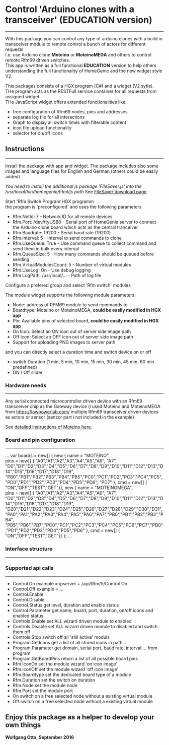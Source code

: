# Control 'Arduino clones with a transceiver' (EDUCATION version)
---
With this package you can control any type of arduino clones with a build in transceiver module to remote control a bunch of actors for different requests   
I.e. use Arduino clone **Moteino** or **MoteinoMEGA** and others to control remote Rfm69 driven switches.  
This app is written as a full functional **EDUCATION** version to help others understanding the full functionality of HomeGenie and the new widget style V2.

This packages consists of a HGX program (C#) and a widget (V2 sytle). THe program acts as the RESTFull service container for all requests from assigned widget   
THe JavaScript widget offers extended functionalities like: 
+ free configuration of Rfm69 nodes, pins and addresses 
+ separate log file for all interactions
+ Graph to display all switch times with filterable content
+ icon file upload functionality
+ selector for on/off icons

## Instructions
---
Install the package with app and widget.
The package includes also some images and language files for English and German (others could be easily added)

*You need to install the additional js package 'FileSaver.js' into the /usr/local/bin/homegenie/html/js path* 
See <a href="https://github.com/eligrey/FileSaver.js/"> FileSaver download page</a>

Start 'Rfm Switch Program'HGX programm   
the program is 'preconfigured' and uses the following parameters

+ Rfm.NetId: 			7  		- Network ID for all remote devices
+ Rfm.Port:  			/dev/ttyUSB0 	- Serial port of HomeGenie server to connect the Arduino clone board which acts as the central tranceiver
+ Rfm.Baudrate:			19200		- Serial baud rate (19200)
+ Rfm.Interval:			5		- Interval to send commands to clone
+ Rfm.UseQueue:			True		- Use command queue to collect command and send them in bulk every interval
+ Rfm.QueueSize:			5		- How many commands should be queued before sending
+ Rfm.VirtualModulesCount:	5		- Number of virtual modules
+ Rfm.UseLog:			On		- Use debug logging
+ Rfm.LogPath:			/usr/local/...	- Path of log file

Configure a prefered group and select  'Rfm switch' modules

The module widget supports the following module parameters:

+ Node:				address of RFM69 module to send commands to
+ Boardtype:		Moteino or MoteinoMEGA, **could be easily modified in HGX app**
+ Pin:				Available pins of selected board, **could be easily modified in HGX app**
+ On Icon:			Select an ON icon out of server side image path
+ Off Icon:			Select an OFF icon out of server side image path
+ Support for uploading PNG images to server path
	
and you can directly select a duration time and switch device on or off
+ switch Duration (1 min, 5 min, 10 min, 15 min, 30 min, 45 min, 60 min predefined) 
+ ON / Off slider

### Hardware needs
---
Any serial connected microcontroller driven device with an Rfm69 transceiver chip as the Gateway device (i used Moteino and MoteinoMEGA from https://lowpowerlab.com/
multiple Rfm69 transceiver driven devices as actors or sensor (sensor part i not included in the example)

See <a href="https://lowpowerlab.com/category/moteino/">detailed instructions of Moteino here</a>.   

### Board and pin configuration
---
...
var boards = new[] { 
  new { 
    name = "MOTEINO", 		
    pins = new[] { 	"A0","A1","A2","A3","A4","A5","A6", "A7", "D0","D1","D2","D3","D4","D5","D6","D7","D8","D9","D10","D11","D12","D13","D14","D15","D16","D17","D18","D19",
    				"PB0","PB1","PB2","PB3","PB4","PB5","PC0","PC1","PC2","PC3","PC4","PC5", "PD0","PD1","PD2","PD3","PD4","PD5","PD6", "PD7" },
    cmd = new[]  {  "ON","OFF","TEST","GET"}},
  new { 
    name = "MOTEINOMEGA", 	
    pins = new[] {	"A0","A1","A2","A3","A4","A5","A6", "A7", "D0","D1","D2","D3","D4","D5","D6","D7","D8","D9","D10","D11","D12","D13","D14","D15","D16","D17","D18","D19",
                    "D20","D21","D22","D23","D24","D25","D26","D27","D28","D29","D30","D31","PA0","PA1","PA2","PA3","PA4","PA5","PA6","PA7","PB0","PB1","PB2","PB3","PB4",
                    "PB5","PB6","PB7","PC0","PC1","PC2","PC3","PC4","PC5","PC6","PC7","PD0","PD1","PD2","PD3","PD4","PD5","PD6" },
    cmd = new[]  {  "ON","OFF","TEST","GET"}}
	};
...
### Interface structure
---

### Supported api calls
---
+ Control.On  		example = ipserver + /api/Rfm/5/Control.On
+ Control.Off		example = ...
+ Control.Enable	
+ Control.Disable	
+ Control.Status	get level, duration and enable status	
+ Control.Parameter 	get name, board, port, duration, on/off icons and enabled status
+ Controls.Enable	set ALL wizard driven module to enabled
+ Controls.Disable	set ALL wizard driven module to disabled and switch them off
+ Controls.Stop		switch off all 'still active' moduls
+ Program.GetIcons	get a list of all stored icons in path ...
+ Program.Parameter	get domain, serial port, baud rate, interval ... from program
+ Program.GetBoardPins	return a list of all possible board pins
+ Rfm.IconOn		set the module wizard 'on icon image'
+ Rfm.IconOff		set the module wizard 'off icon image'
+ Rfm.Boardtype		set the dedicated board type of a module
+ Rfm.Duration		set the switch on duration
+ Rfm.Node		set the module node
+ Rfm.Port		set the module port
+ On			switch on a free selected node without a existing virtual module
+ Off			switch on a free selected node without a existing virtual module

## Enjoy this package as a helper to develop your own things
**Wolfgang Otto, September 2016**

